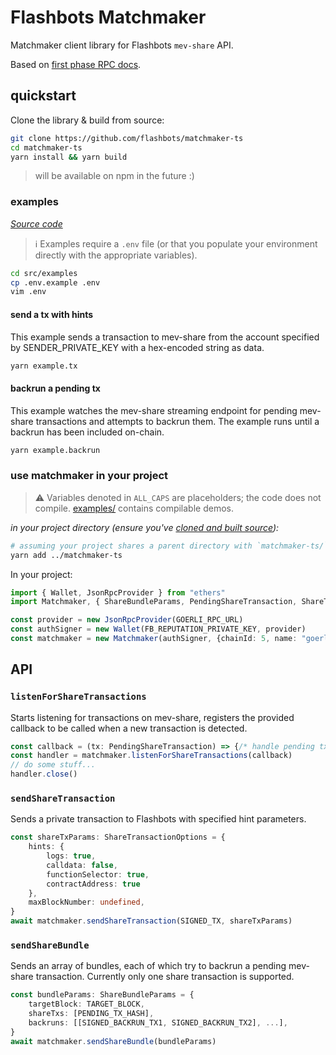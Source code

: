# Flashbots Matchmaker

Matchmaker client library for Flashbots `mev-share` API.

Based on [first phase RPC docs](https://flashbots.notion.site/PUBLIC-Prospective-MEV-Share-API-docs-28610c583e5b485d92b62daf6e0cc874).

## quickstart

Clone the library & build from source:

```sh
git clone https://github.com/flashbots/matchmaker-ts
cd matchmaker-ts
yarn install && yarn build
```

> will be available on npm in the future :)

### examples

_[Source code](./src/examples/)_

> :information_source: Examples require a `.env` file (or that you populate your environment directly with the appropriate variables).

```sh
cd src/examples
cp .env.example .env
vim .env
```

#### send a tx with hints

This example sends a transaction to mev-share from the account specified by SENDER_PRIVATE_KEY with a hex-encoded string as data.

```sh
yarn example.tx
```

#### backrun a pending tx

This example watches the mev-share streaming endpoint for pending mev-share transactions and attempts to backrun them. The example runs until a backrun has been included on-chain.

```sh
yarn example.backrun
```

### use matchmaker in your project

> :warning: Variables denoted in `ALL_CAPS` are placeholders; the code does not compile. [examples/](#examples) contains compilable demos.

_in your project directory (ensure you've [cloned and built source](#quickstart)):_

```sh
# assuming your project shares a parent directory with `matchmaker-ts/`
yarn add ../matchmaker-ts
```

In your project:

```typescript
import { Wallet, JsonRpcProvider } from "ethers"
import Matchmaker, { ShareBundleParams, PendingShareTransaction, ShareTransactionOptions } from "matchmaker-ts"

const provider = new JsonRpcProvider(GOERLI_RPC_URL)
const authSigner = new Wallet(FB_REPUTATION_PRIVATE_KEY, provider)
const matchmaker = new Matchmaker(authSigner, {chainId: 5, name: "goerli"})
```

## API

### `listenForShareTransactions`

Starts listening for transactions on mev-share, registers the provided callback to be called when a new transaction is detected.

```typescript
const callback = (tx: PendingShareTransaction) => {/* handle pending tx */}
const handler = matchmaker.listenForShareTransactions(callback)
// do some stuff...
handler.close()
```

### `sendShareTransaction`

Sends a private transaction to Flashbots with specified hint parameters.

```typescript
const shareTxParams: ShareTransactionOptions = {
    hints: {
        logs: true,
        calldata: false,
        functionSelector: true,
        contractAddress: true
    },
    maxBlockNumber: undefined,
}
await matchmaker.sendShareTransaction(SIGNED_TX, shareTxParams)
```

### `sendShareBundle`

Sends an array of bundles, each of which try to backrun a pending mev-share transaction. Currently only one share transaction is supported.

```typescript
const bundleParams: ShareBundleParams = {
    targetBlock: TARGET_BLOCK,
    shareTxs: [PENDING_TX_HASH],
    backruns: [[SIGNED_BACKRUN_TX1, SIGNED_BACKRUN_TX2], ...],
}
await matchmaker.sendShareBundle(bundleParams)
```
